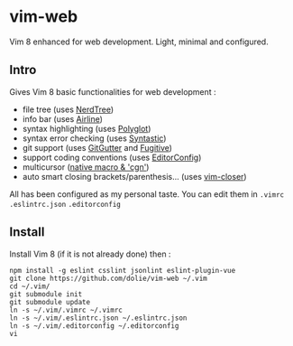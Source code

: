 # vim-web
Vim 8 enhanced for web development. Light, minimal and configured.

## Intro
Gives Vim 8 basic functionalities for web development :
- file tree (uses [NerdTree][1])
- info bar (uses [Airline][2])
- syntax highlighting (uses [Polyglot][3])
- syntax error checking (uses [Syntastic][4])
- git support (uses [GitGutter][5] and [Fugitive][6])
- support coding conventions (uses [EditorConfig][7])
- multicursor ([native macro & 'cgn'][8])
- auto smart closing brackets/parenthesis... (uses [vim-closer][9])

All has been configured as my personal taste. You can edit them in `.vimrc` `.eslintrc.json` `.editorconfig`

## Install
Install Vim 8 (if it is not already done) then :
```
npm install -g eslint csslint jsonlint eslint-plugin-vue
git clone https://github.com/dolie/vim-web ~/.vim
cd ~/.vim/
git submodule init
git submodule update
ln -s ~/.vim/.vimrc ~/.vimrc
ln -s ~/.vim/.eslintrc.json ~/.eslintrc.json
ln -s ~/.vim/.editorconfig ~/.editorconfig
vi
```

[1]: https://github.com/scrooloose/nerdtree
[2]: https://github.com/vim-airline/vim-airline
[3]: https://github.com/sheerun/vim-polyglot
[4]: https://github.com/vim-syntastic/syntastic
[5]: https://github.com/airblade/vim-gitgutter
[6]: https://github.com/tpope/vim-fugitive
[7]: https://github.com/sgur/vim-editorconfig
[8]: https://medium.com/@schtoeffel/you-don-t-need-more-than-one-cursor-in-vim-2c44117d51db
[9]: https://github.com/rstacruz/vim-closer
